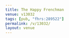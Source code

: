 ```yaml
---
title: The Happy Frenchman
venue: v13032
tags: [pub, "fhrs:289522"]
permalink: /v/13032/
layout: venue
---
```

